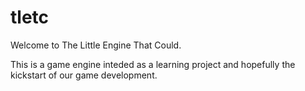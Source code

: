 # tletc
Welcome to The Little Engine That Could. 

This is a game engine inteded as a learning project and hopefully the kickstart of our game development.
